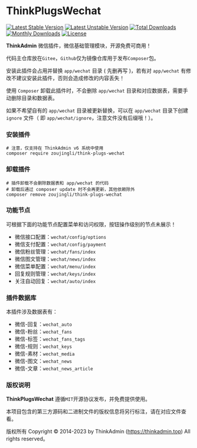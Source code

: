 # ThinkPlugsWechat

[![Latest Stable Version](https://poser.pugx.org/zoujingli/think-plugs-wechat/v/stable)](https://packagist.org/packages/zoujingli/think-plugs-wechat)
[![Latest Unstable Version](https://poser.pugx.org/zoujingli/think-plugs-wechat/v/unstable)](https://packagist.org/packages/zoujingli/think-plugs-wechat)
[![Total Downloads](https://poser.pugx.org/zoujingli/think-plugs-wechat/downloads)](https://packagist.org/packages/zoujingli/think-plugs-wechat)
[![Monthly Downloads](http://img.shields.io/packagist/dm/zoujingli/think-plugs-wechat.svg)](https://packagist.org/packages/zoujingli/think-plugs-wechat)
[![License](https://poser.pugx.org/zoujingli/think-plugs-wechat/license)](https://packagist.org/packages/zoujingli/think-plugs-wechat)

**ThinkAdmin** 微信插件，微信基础管理模块，开源免费可商用！

代码主仓库放在`Gitee`，`Github`仅为镜像仓库用于发布`Composer`包。

安装此插件会占用并替换 `app/wechat` 目录 ( 先删再写 )，若有对 `app/wechat` 有修改不建议安装此插件，否则会造成修改的内容丢失！

使用 `Composer` 卸载此插件时，不会删除 `app/wechat` 目录和对应数据表，需要手动删除目录和数据表。

如果不希望自有的 `app/wechat` 目录被更新替换，可以在 `app/wechat` 目录下创建 `ignore` 文件（ 即 `app/wechat/ignore`，注意文件没有后缀哦！）。

### 安装插件

```shell
# 注意，仅支持在 ThinkAdmin v6 系统中使用
composer require zoujingli/think-plugs-wechat
```

### 卸载插件

```shell
# 插件卸载不会删除数据表和 app/wechat 的代码
# 卸载后通过 composer update 时不会再更新，其他依赖除外
composer remove zoujingli/think-plugs-wechat
```

### 功能节点

可根据下面的功能节点配置菜单和访问权限，按钮操作级别的节点未展示！

* 微信接口配置：`wechat/config/options`
* 微信支付配置：`wechat/config/payment`
* 微信粉丝管理：`wechat/fans/index`
* 微信图文管理：`wechat/news/index`
* 微信菜单配置：`wechat/menu/index`
* 回复规则管理：`wechat/keys/index`
* 关注自动回复：`wechat/auto/index`

### 插件数据库

本插件涉及数据表有：

* 微信-回复：`wechat_auto`
* 微信-粉丝：`wechat_fans`
* 微信-标签：`wechat_fans_tags`
* 微信-规则：`wechat_keys`
* 微信-素材：`wechat_media`
* 微信-图文：`wechat_news`
* 微信-文章：`wechat_news_article`

### 版权说明

**ThinkPlugsWechat** 遵循`MIT`开源协议发布，并免费提供使用。

本项目包含的第三方源码和二进制文件的版权信息将另行标注，请在对应文件查看。

版权所有 Copyright © 2014-2023 by ThinkAdmin (https://thinkadmin.top) All rights reserved。
